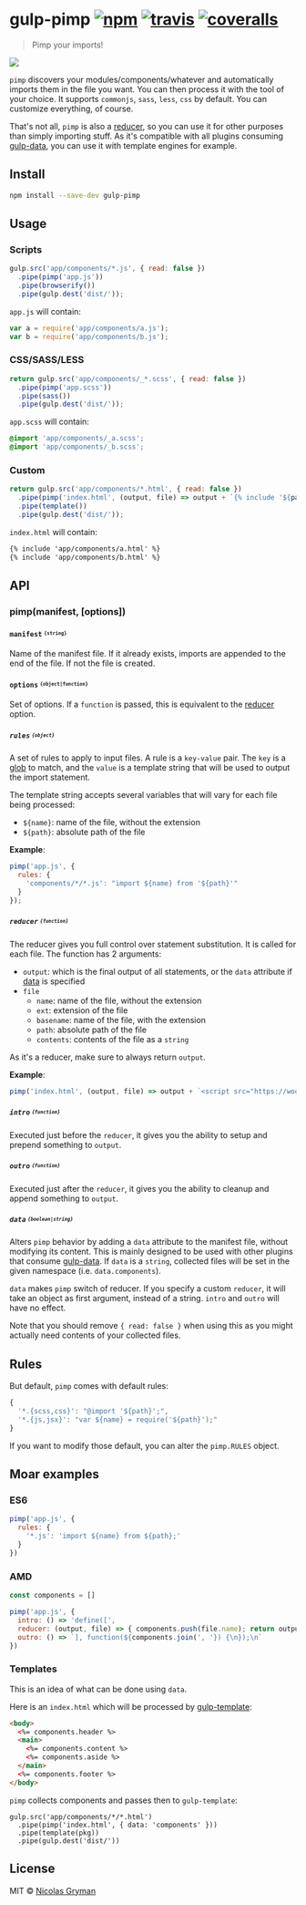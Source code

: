 # gulp-pimp [![npm][npm-image]][npm-url] [![travis][travis-image]][travis-url] [![coveralls][coveralls-image]][coveralls-url]

[npm-image]: https://img.shields.io/npm/v/gulp-pimp.svg?style=flat
[npm-url]: https://npmjs.org/package/gulp-pimp
[travis-image]: https://img.shields.io/travis/ngryman/gulp-pimp.svg?style=flat
[travis-url]: https://travis-ci.org/ngryman/gulp-pimp
[coveralls-image]: https://coveralls.io/repos/ngryman/gulp-pimp/badge.svg?service=github
[coveralls-url]: https://coveralls.io/github/ngryman/gulp-pimp

> Pimp your imports!

![](http://i.giphy.com/YjJZKbm2kNN7i.gif)


`pimp` discovers your modules/components/whatever and automatically imports them in the file you
want. You can then process it with the tool of your choice.
It supports `commonjs`, `sass`, `less`, `css` by default. You can customize everything, of course.

That's not all, `pimp` is also a [reducer],
so you can use it for other purposes than simply importing stuff. As it's compatible with all
plugins consuming [gulp-data], you can use it with template
engines for example.


## Install

```bash
npm install --save-dev gulp-pimp
```

## Usage

### Scripts

```javascript
gulp.src('app/components/*.js', { read: false })
  .pipe(pimp('app.js'))
  .pipe(browserify())
  .pipe(gulp.dest('dist/'));
```

`app.js` will contain:
```javascript
var a = require('app/components/a.js');
var b = require('app/components/b.js');
```

### CSS/SASS/LESS

```javascript
return gulp.src('app/components/_*.scss', { read: false })
  .pipe(pimp('app.scss'))
  .pipe(sass())
  .pipe(gulp.dest('dist/'));
```

`app.scss` will contain:
```scss
@import 'app/components/_a.scss';
@import 'app/components/_b.scss';
```

### Custom

```javascript
return gulp.src('app/components/*.html', { read: false })
  .pipe(pimp('index.html', (output, file) => output + `{% include '${path}' %}` ))
  .pipe(template())
  .pipe(gulp.dest('dist/'));
```

`index.html` will contain:
```html
{% include 'app/components/a.html' %}
{% include 'app/components/b.html' %}
```

## API

### pimp(manifest, [options])

#### `manifest` <sup><sub>`{string}`</sub></sup>

Name of the manifest file. If it already exists, imports are appended to the end of the file.
If not the file is created.

#### `options` <sup><sub>`{object|function}`</sub></sup>

Set of options. If a `function` is passed, this is equivalent to the [reducer](#reducer-function) option.

##### `rules` <sup><sub>`{object}`</sub></sup>

A set of rules to apply to input files.
A rule is a `key-value` pair. The `key` is a [glob] to match, and the `value`
is a template string that will be used to output the import statement.

The template string accepts several variables that will vary for each file being processed:
 - `${name}`: name of the file, without the extension
 - `${path}`: absolute path of the file

<b>Example</b>:
```javascript
pimp('app.js', {
  rules: {
    'components/*/*.js': "import ${name} from '${path}'"
  }
});
```

##### `reducer` <sup><sub>`{function}`</sub></sup>

The reducer gives you full control over statement substitution. It is called for each file.
The function has 2 arguments:
 - `output`: which is the final output of all statements, or the `data` attribute if [data](#user-content-data-booleanstring) is specified
 - `file`
   - `name`: name of the file, without the extension
   - `ext`: extension of the file
   - `basename`: name of the file, with the extension
   - `path`: absolute path of the file
   - `contents`: contents of the file as a `string`

As it's a reducer, make sure to always return `output`.

<b>Example</b>:
```javascript
pimp('index.html', (output, file) => output + `<script src="https://wootcdn.com/${path}"></script>`);
```

##### `intro` <sup><sub>`{function}`</sub></sup>

Executed just before the `reducer`, it gives you the ability to setup and prepend something to `output`.

##### `outro` <sup><sub>`{function}`</sub></sup>

Executed just after the `reducer`, it gives you the ability to cleanup and append something to `output`.

##### `data` <sup><sub>`{boolean|string}`</sub></sup>

Alters `pimp` behavior by adding a `data` attribute to the manifest file, without modifying its
content. This is mainly designed to be used with other plugins that consume [gulp-data].
If `data` is a `string`, collected files will be set in the given namespace (i.e. `data.components`).

`data` makes `pimp` switch of reducer. If you specify a custom `reducer`, it will take an object
as first argument, instead of a string. `intro` and `outro` will have no effect.

Note that you should remove `{ read: false }` when using this as you might actually need contents
of your collected files.

## Rules

But default, `pimp` comes with default rules:
```javascript
{
  '*.{scss,css}': "@import '${path}';",
  '*.{js,jsx}': "var ${name} = require('${path}');"
}
```

If you want to modify those default, you can alter the `pimp.RULES` object.

## Moar examples

### ES6

```javascript
pimp('app.js', {
  rules: {
    '*.js': 'import ${name} from ${path};'
  }
})
```

### AMD

```javascript
const components = []

pimp('app.js', {
  intro: () => 'define([',
  reducer: (output, file) => { components.push(file.name); return output + file.name },
  outro: () => `], function(${components.join(', '}) {\n});\n`
})
```

### Templates

This is an idea of what can be done using `data`.

Here is an `index.html` which will be processed by [gulp-template]:
```html
<body>
  <%= components.header %>
  <main>
    <%= components.content %>
    <%= components.aside %>
  </main>
  <%= components.footer %>
</body>
```

`pimp` collects components and passes then to `gulp-template`:
```
gulp.src('app/components/*/*.html')
  .pipe(pimp('index.html', { data: 'components' }))
  .pipe(template(pkg))
  .pipe(gulp.dest('dist/'))
```


## License

MIT © [Nicolas Gryman](http://ngryman.sh)

[reducer]: https://developer.mozilla.org/fr/docs/Web/JavaScript/Reference/Objets_globaux/Array/reduce
[glob]: https://github.com/isaacs/node-glob#glob-primer
[gulp-data]: https://github.com/colynb/gulp-data
[gulp-template]: https://github.com/sindresorhus/gulp-template
